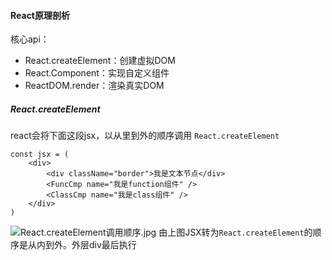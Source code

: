 #### React原理剖析

核心api：
- React.createElement：创建虚拟DOM
- React.Component：实现⾃定义组件
- ReactDOM.render：渲染真实DOM

##### React.createElement
react会将下面这段jsx，以从里到外的顺序调用 `React.createElement`
```
const jsx = (
    <div>
        <div className="border">我是文本节点</div>
        <FuncCmp name="我是function组件" />
        <ClassCmp name="我是class组件" />
    </div>
)
```
![React.createElement调用顺序.jpg](http://ww1.sinaimg.cn/large/bd0f2235ly1gdd5bcdb1jj20qn0jegog.jpg)
由上图JSX转为`React.createElement`的顺序是从内到外。外层div最后执行
